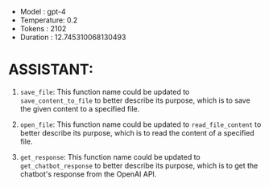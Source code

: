 - Model      : gpt-4
- Temperature: 0.2
- Tokens     : 2102
- Duration   : 12.745310068130493


# ASSISTANT:
1. `save_file`: This function name could be updated to `save_content_to_file` to better describe its purpose, which is to save the given content to a specified file.

2. `open_file`: This function name could be updated to `read_file_content` to better describe its purpose, which is to read the content of a specified file.

3. `get_response`: This function name could be updated to `get_chatbot_response` to better describe its purpose, which is to get the chatbot's response from the OpenAI API.

